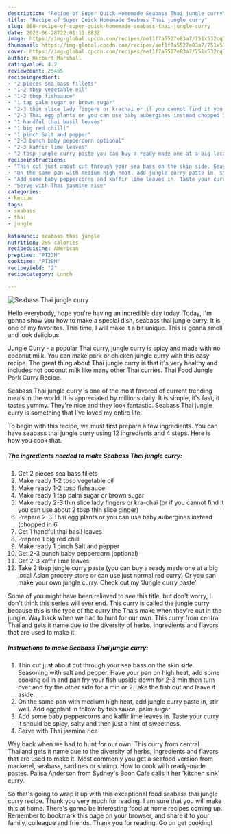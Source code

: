 ```yaml
---
description: "Recipe of Super Quick Homemade Seabass Thai jungle curry"
title: "Recipe of Super Quick Homemade Seabass Thai jungle curry"
slug: 868-recipe-of-super-quick-homemade-seabass-thai-jungle-curry
date: 2020-06-28T22:01:11.883Z
image: https://img-global.cpcdn.com/recipes/aef1f7a5527e83a7/751x532cq70/seabass-thai-jungle-curry-recipe-main-photo.jpg
thumbnail: https://img-global.cpcdn.com/recipes/aef1f7a5527e83a7/751x532cq70/seabass-thai-jungle-curry-recipe-main-photo.jpg
cover: https://img-global.cpcdn.com/recipes/aef1f7a5527e83a7/751x532cq70/seabass-thai-jungle-curry-recipe-main-photo.jpg
author: Herbert Marshall
ratingvalue: 4.2
reviewcount: 25455
recipeingredient:
- "2 pieces sea bass fillets"
- "1-2 tbsp vegetable oil"
- "1-2 tbsp fishsauce"
- "1 tap palm sugar or brown sugar"
- "2-3 thin slice lady fingers or krachai or if you cannot find it you can use about 2 tbsp thin slice ginger"
- "2-3 Thai egg plants or you can use baby aubergines instead chopped in 6"
- "1 handful thai basil leaves"
- "1 big red chilli"
- "1 pinch Salt and pepper"
- "2-3 bunch baby peppercorn optional"
- "2-3 kaffir lime leaves"
- "2 tbsp jungle curry paste you can buy a ready made one at a big local Asian grocery store or can use just normal red curry Or you can make your own jungle curry Check out my Jungle curry paste"
recipeinstructions:
- "Thin cut just about cut through your sea bass on the skin side. Seasoning with salt and pepper. Have your pan on high heat, add some cooking oil in and pan fry your fish upside down for 2-3 min then turn over and fry the other side for a min or 2.Take the fish out and leave it aside."
- "On the same pan with medium high heat, add jungle curry paste in, stir well. Add eggplant in follow by fish sauce, palm sugar"
- "Add some baby peppercorns and kaffir lime leaves in. Taste your curry it should be spicy, salty and then just a hint of sweetness."
- "Serve with Thai jasmine rice"
categories:
- Recipe
tags:
- seabass
- thai
- jungle

katakunci: seabass thai jungle 
nutrition: 295 calories
recipecuisine: American
preptime: "PT23M"
cooktime: "PT39M"
recipeyield: "2"
recipecategory: Lunch

---
```



![Seabass Thai jungle curry](https://img-global.cpcdn.com/recipes/aef1f7a5527e83a7/751x532cq70/seabass-thai-jungle-curry-recipe-main-photo.jpg)

Hello everybody, hope you're having an incredible day today. Today, I'm gonna show you how to make a special dish, seabass thai jungle curry. It is one of my favorites. This time, I will make it a bit unique. This is gonna smell and look delicious.

Jungle Curry - a popular Thai curry, jungle curry is spicy and made with no coconut milk. You can make pork or chicken jungle curry with this easy recipe. The great thing about Thai jungle curry is that it&#39;s very healthy and includes not coconut milk like many other Thai curries. Thai Food Jungle Pork Curry Recipe.

Seabass Thai jungle curry is one of the most favored of current trending meals in the world. It is appreciated by millions daily. It is simple, it's fast, it tastes yummy. They're nice and they look fantastic. Seabass Thai jungle curry is something that I've loved my entire life.


To begin with this recipe, we must first prepare a few ingredients. You can have seabass thai jungle curry using 12 ingredients and 4 steps. Here is how you cook that.

<!--inarticleads1-->

##### The ingredients needed to make Seabass Thai jungle curry:

1. Get 2 pieces sea bass fillets
1. Make ready 1-2 tbsp vegetable oil
1. Make ready 1-2 tbsp fishsauce
1. Make ready 1 tap palm sugar or brown sugar
1. Make ready 2-3 thin slice lady fingers or kra-chai (or if you cannot find it you can use about 2 tbsp thin slice ginger)
1. Prepare 2-3 Thai egg plants or you can use baby aubergines instead (chopped in 6
1. Get 1 handful thai basil leaves
1. Prepare 1 big red chilli
1. Make ready 1 pinch Salt and pepper
1. Get 2-3 bunch baby peppercorn (optional)
1. Get 2-3 kaffir lime leaves
1. Take 2 tbsp jungle curry paste (you can buy a ready made one at a big local Asian grocery store or can use just normal red curry) Or you can make your own jungle curry. Check out my ‘Jungle curry paste’


Some of you might have been relieved to see this title, but don&#39;t worry, I don&#39;t think this series will ever end. This curry is called the jungle curry because this is the type of the curry the Thais make when they&#39;re out in the jungle. Way back when we had to hunt for our own. This curry from central Thailand gets it name due to the diversity of herbs, ingredients and flavors that are used to make it. 

<!--inarticleads2-->

##### Instructions to make Seabass Thai jungle curry:

1. Thin cut just about cut through your sea bass on the skin side. Seasoning with salt and pepper. Have your pan on high heat, add some cooking oil in and pan fry your fish upside down for 2-3 min then turn over and fry the other side for a min or 2.Take the fish out and leave it aside.
1. On the same pan with medium high heat, add jungle curry paste in, stir well. Add eggplant in follow by fish sauce, palm sugar
1. Add some baby peppercorns and kaffir lime leaves in. Taste your curry it should be spicy, salty and then just a hint of sweetness.
1. Serve with Thai jasmine rice


Way back when we had to hunt for our own. This curry from central Thailand gets it name due to the diversity of herbs, ingredients and flavors that are used to make it. Most commonly you get a seafood version from mackerel, seabass, sardines or shrimp. How to cook with ready-made pastes. Palisa Anderson from Sydney&#39;s Boon Cafe calls it her &#39;kitchen sink&#39; curry. 

So that's going to wrap it up with this exceptional food seabass thai jungle curry recipe. Thank you very much for reading. I am sure that you will make this at home. There's gonna be interesting food at home recipes coming up. Remember to bookmark this page on your browser, and share it to your family, colleague and friends. Thank you for reading. Go on get cooking!

